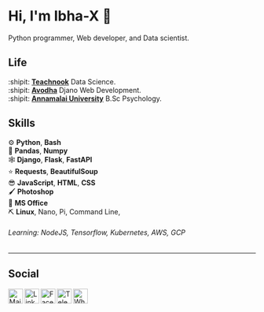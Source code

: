 Hi, I'm Ibha-X :wave:
===================

Python programmer, Web developer, and Data scientist.

Life
----

:shipit: [**Teachnook**][tch] Data Science.\
:shipit: [**Avodha**][av] Djano Web Development.\
:shipit: [**Annamalai University**][au] B.Sc Psychology. 

[tch]: https://teachnook.com/
[av]: https://avodha.com/
[au]: https://annamalaiuniversity.ac.in/



Skills
------

:gear:          **Python**, **Bash**\
:blue_book:     **Pandas**, **Numpy**\
:spider_web:    **Django**, **Flask**, **FastAPI**\
:star:           **Requests**, **BeautifulSoup**\
:sunglasses:     **JavaScript**, **HTML**, **CSS**\
:paintbrush:     **Photoshop**\
:file_folder:    **MS Office**\
:pick:           **Linux**, Nano, Pi, Command Line, 


###### Learning: NodeJS, Tensorflow, Kubernetes, AWS, GCP
------

Social
----


<a href="mailto: albinantony960@gmail.com">
    <img height="30" align="left" alt="Mail" src="https://cdn.cdnlogo.com/logos/o/14/official-gmail-icon-2020.svg"/>
</a>


<a href="https://www.linkedin.com/in/albin-antony-435b1b236">
    <img height="30" align="left" alt="LinkedIn" src="https://cdn.cdnlogo.com/logos/l/78/linkedin-icon.svg" />
</a>


<a href="https://facebook.com/iamibha">
    <img height="30" align="left" alt="Facebook" src="https://cdn.cdnlogo.com/logos/f/83/facebook.svg" />
</a>

<a href="https://msng.link/o/?PsYcHeDeLlO=tg">
    <img height="30" align="left" alt="Telegram" src="https://cdn.cdnlogo.com/logos/t/39/telegram.svg" />
</a>

<a href="https://wa.link/r6v4o8">
    <img height="30" align="left" alt="WhatsApp" src="https://cdn.cdnlogo.com/logos/w/35/whatsapp-icon.svg" />
</a>
